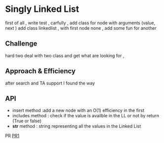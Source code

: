 # Singly Linked List
<!-- Short summary or background information -->
first of all , write test , carfully , add class for node with arguments (value, next )
add class linkedlist , with first node none , add some fun for another
## Challenge
hard two deal with two class and get what are looking for , 
<!-- Description of the challenge -->

## Approach & Efficiency
<!-- What approach did you take? Why? What is the Big O space/time for this approach? -->
after search and TA support I found the way 
## API
<!-- Description of each method publicly available to your Linked List -->
* insert method :add a new node with an O(1) efficiency in the first 
* includes method : check if the value is availble in the LL or not by return (True or false)
* __str__ method : string representing all the values in the Linked List



PR 
[PR1](https://github.com/MohmmadNada/data-structures-and-algorithms/pull/7)

